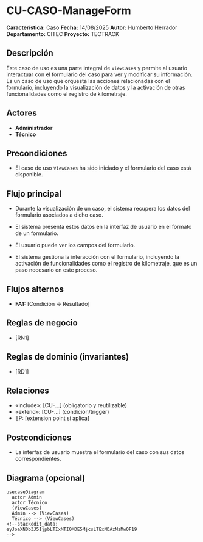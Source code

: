 
# CU-CASO-ManageForm

**Característica:** Caso 
**Fecha:** 14/08/2025
**Autor:** Humberto Herrador
**Departamento:** CITEC
**Proyecto:** TECTRACK


## Descripción
Este caso de uso es una parte integral de `ViewCases` y permite al usuario interactuar con el formulario del caso para ver y modificar su información. Es un caso de uso que orquesta las acciones relacionadas con el formulario, incluyendo la visualización de datos y la activación de otras funcionalidades como el registro de kilometraje.

## Actores
-   **Administrador**
-   **Técnico**

## Precondiciones
- El caso de uso `ViewCases` ha sido iniciado y el formulario del caso está disponible.

## Flujo principal
-   Durante la visualización de un caso, el sistema recupera los datos del formulario asociados a dicho caso.
    
-   El sistema presenta estos datos en la interfaz de usuario en el formato de un formulario.
    
-   El usuario puede ver los campos del formulario.
    
-   El sistema gestiona la interacción con el formulario, incluyendo la activación de funcionalidades como el registro de kilometraje, que es un paso necesario en este proceso.

## Flujos alternos
- **FA1:** [Condición → Resultado]

## Reglas de negocio
- [RN1]
## Reglas de dominio (invariantes)
- [RD1]

## Relaciones
- «include»: [CU-…] (obligatorio y reutilizable)
- «extend»: [CU-…] (condición/trigger)
- EP: [extension point si aplica]

## Postcondiciones
- La interfaz de usuario muestra el formulario del caso con sus datos correspondientes.

## Diagrama (opcional)
```mermaid
usecaseDiagram
  actor Admin
  actor Técnico
  (ViewCases)
  Admin --> (ViewCases)
  Técnico --> (ViewCases)
<!--stackedit_data:
eyJoaXN0b3J5IjpbLTIxMTI0MDE5MjcsLTExNDAzMzMwOF19
-->
